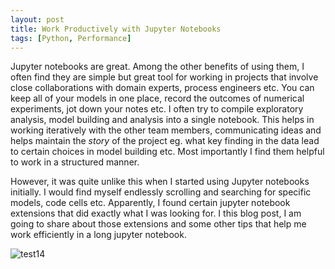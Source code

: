 ```yaml
---
layout: post
title: Work Productively with Jupyter Notebooks
tags: [Python, Performance]
---
```


Jupyter notebooks are great. Among the other benefits of using them, I often find they are simple but great tool for working in projects that involve close collaborations with domain experts, process engineers etc. You can keep all of your models in one place, record the outcomes of numerical experiments, jot down your notes etc. I often try to compile exploratory analysis, model building and analysis into a single notebook. This helps in working iteratively with the other team members, communicating ideas and helps maintain the *story* of the project eg. what key finding in the data lead to certain choices in model building etc. Most importantly I find them helpful to work in a structured manner.    

However, it was quite unlike this when I started using Jupyter notebooks initially. I would find myself endlessly scrolling and searching for specific models, code cells etc. Apparently, I found certain jupyter notebook extensions that did exactly what I was looking for. I this blog post, I am going to share about those extensions and some other tips that help me work efficiently in a long jupyter notebook.       



![test14](../Images/test11.gif)



